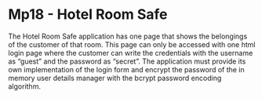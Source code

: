 # Mp18 - Hotel Room Safe
The Hotel Room Safe application has one page that shows the belongings of the customer of that room. This page can only be accessed with one html login page where the customer can write the credentials with the username as “guest” and the password as “secret”. The application must provide its own implementation of the login form and encrypt the password of the in memory user details manager with the bcrypt password encoding algorithm.
